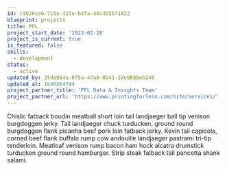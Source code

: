 ```yaml
---
id: c3626ce6-715e-415e-b4fa-46c4b5571822
blueprint: projects
title: PFL
project_start_date: '2022-02-28'
project_is_current: true
is_featured: false
skills:
  - development
status:
  - active
updated_by: 25de984e-075a-47a8-8b41-32e9880eb240
updated_at: 1646864794
project_partner_title: 'PFL Data & Insights Team'
project_partner_url: 'https://www.printingforless.com/site/services/'
---
```

Chislic fatback boudin meatball short loin tail landjaeger ball tip venison burgdoggen jerky. Tail landjaeger chuck turducken, ground round burgdoggen flank picanha beef pork loin fatback jerky. Kevin tail capicola, corned beef flank buffalo rump cow andouille landjaeger pastrami tri-tip tenderloin. Meatloaf venison rump bacon ham hock alcatra drumstick turducken ground round hamburger. Strip steak fatback tail pancetta shank salami.